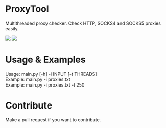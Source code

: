 # ProxyTool
Multithreaded proxy checker. Check HTTP, SOCKS4 and SOCKS5 proxies easily.


<img src="https://i.imgur.com/1gKgnFn.png">
<img src="https://i.imgur.com/c9C9y8K.png">

# Usage & Examples

Usage: main.py [-h] -i INPUT [-t THREADS]<br />
Example: main.py -i proxies.txt<br />
Example: main.py -i proxies.txt -t 250<br />

# Contribute

Make a pull request if you want to contribute.
